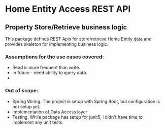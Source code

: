 Home Entity Access REST API 
=======
## Property Store/Retrieve business logic


This package defines REST Apis for store/retrieve Home Entity data  and provides skeleton for implementing business logic. 

### Assumptions for the use cases covered:
- Read is more frequent than write.
- In future - need ability to query data.
- 
### Out of scope:
- Spring Wiring. The project is setup with Spring Boot, but configuration is not setup yet.
- Implementation of Data Access layer
- Testing. While package has setup for junit5, I didn't have time to implement any unit tests.  
